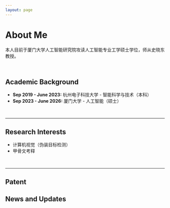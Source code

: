 ```yaml
---
layout: page
---
```


# About Me

本人目前于厦门大学人工智能研究院攻读人工智能专业工学硕士学位，师从史晓东教授。

<br>

## Academic Background

- **Sep 2019 - June 2023:** 杭州电子科技大学 - 智能科学与技术（本科）
- **Sep 2023 - June 2026:** 厦门大学 - 人工智能（硕士）

<br>

---

## Research Interests

- 计算机视觉（伪装目标检测）
- 甲骨文考释



<br>

---

## Patent

## News and Updates



